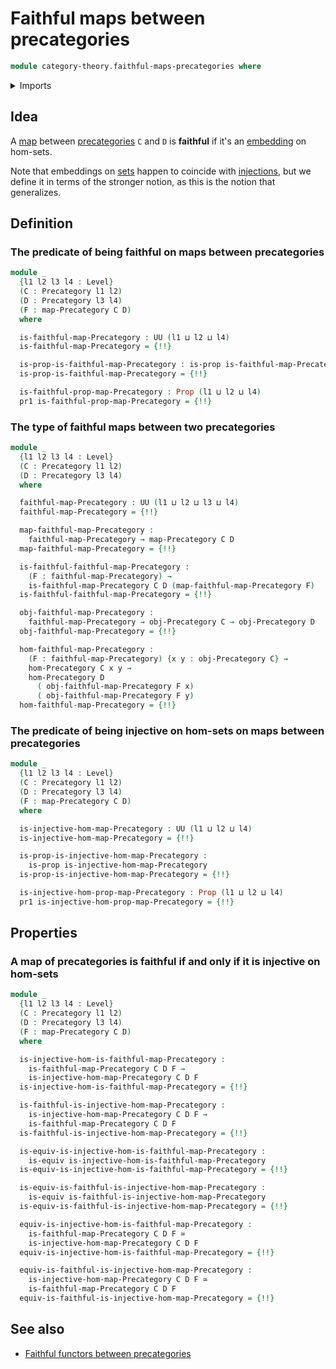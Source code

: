 # Faithful maps between precategories

```agda
module category-theory.faithful-maps-precategories where
```

<details><summary>Imports</summary>

```agda
open import category-theory.maps-precategories
open import category-theory.precategories

open import foundation.dependent-pair-types
open import foundation.embeddings
open import foundation.equivalences
open import foundation.function-types
open import foundation.injective-maps
open import foundation.iterated-dependent-product-types
open import foundation.propositions
open import foundation.universe-levels
```

</details>

## Idea

A [map](category-theory.maps-precategories.md) between
[precategories](category-theory.precategories.md) `C` and `D` is **faithful** if
it's an [embedding](foundation-core.embeddings.md) on hom-sets.

Note that embeddings on [sets](foundation-core.sets.md) happen to coincide with
[injections](foundation.injective-maps.md), but we define it in terms of the
stronger notion, as this is the notion that generalizes.

## Definition

### The predicate of being faithful on maps between precategories

```agda
module _
  {l1 l2 l3 l4 : Level}
  (C : Precategory l1 l2)
  (D : Precategory l3 l4)
  (F : map-Precategory C D)
  where

  is-faithful-map-Precategory : UU (l1 ⊔ l2 ⊔ l4)
  is-faithful-map-Precategory = {!!}

  is-prop-is-faithful-map-Precategory : is-prop is-faithful-map-Precategory
  is-prop-is-faithful-map-Precategory = {!!}

  is-faithful-prop-map-Precategory : Prop (l1 ⊔ l2 ⊔ l4)
  pr1 is-faithful-prop-map-Precategory = {!!}
```

### The type of faithful maps between two precategories

```agda
module _
  {l1 l2 l3 l4 : Level}
  (C : Precategory l1 l2)
  (D : Precategory l3 l4)
  where

  faithful-map-Precategory : UU (l1 ⊔ l2 ⊔ l3 ⊔ l4)
  faithful-map-Precategory = {!!}

  map-faithful-map-Precategory :
    faithful-map-Precategory → map-Precategory C D
  map-faithful-map-Precategory = {!!}

  is-faithful-faithful-map-Precategory :
    (F : faithful-map-Precategory) →
    is-faithful-map-Precategory C D (map-faithful-map-Precategory F)
  is-faithful-faithful-map-Precategory = {!!}

  obj-faithful-map-Precategory :
    faithful-map-Precategory → obj-Precategory C → obj-Precategory D
  obj-faithful-map-Precategory = {!!}

  hom-faithful-map-Precategory :
    (F : faithful-map-Precategory) {x y : obj-Precategory C} →
    hom-Precategory C x y →
    hom-Precategory D
      ( obj-faithful-map-Precategory F x)
      ( obj-faithful-map-Precategory F y)
  hom-faithful-map-Precategory = {!!}
```

### The predicate of being injective on hom-sets on maps between precategories

```agda
module _
  {l1 l2 l3 l4 : Level}
  (C : Precategory l1 l2)
  (D : Precategory l3 l4)
  (F : map-Precategory C D)
  where

  is-injective-hom-map-Precategory : UU (l1 ⊔ l2 ⊔ l4)
  is-injective-hom-map-Precategory = {!!}

  is-prop-is-injective-hom-map-Precategory :
    is-prop is-injective-hom-map-Precategory
  is-prop-is-injective-hom-map-Precategory = {!!}

  is-injective-hom-prop-map-Precategory : Prop (l1 ⊔ l2 ⊔ l4)
  pr1 is-injective-hom-prop-map-Precategory = {!!}
```

## Properties

### A map of precategories is faithful if and only if it is injective on hom-sets

```agda
module _
  {l1 l2 l3 l4 : Level}
  (C : Precategory l1 l2)
  (D : Precategory l3 l4)
  (F : map-Precategory C D)
  where

  is-injective-hom-is-faithful-map-Precategory :
    is-faithful-map-Precategory C D F →
    is-injective-hom-map-Precategory C D F
  is-injective-hom-is-faithful-map-Precategory = {!!}

  is-faithful-is-injective-hom-map-Precategory :
    is-injective-hom-map-Precategory C D F →
    is-faithful-map-Precategory C D F
  is-faithful-is-injective-hom-map-Precategory = {!!}

  is-equiv-is-injective-hom-is-faithful-map-Precategory :
    is-equiv is-injective-hom-is-faithful-map-Precategory
  is-equiv-is-injective-hom-is-faithful-map-Precategory = {!!}

  is-equiv-is-faithful-is-injective-hom-map-Precategory :
    is-equiv is-faithful-is-injective-hom-map-Precategory
  is-equiv-is-faithful-is-injective-hom-map-Precategory = {!!}

  equiv-is-injective-hom-is-faithful-map-Precategory :
    is-faithful-map-Precategory C D F ≃
    is-injective-hom-map-Precategory C D F
  equiv-is-injective-hom-is-faithful-map-Precategory = {!!}

  equiv-is-faithful-is-injective-hom-map-Precategory :
    is-injective-hom-map-Precategory C D F ≃
    is-faithful-map-Precategory C D F
  equiv-is-faithful-is-injective-hom-map-Precategory = {!!}
```

## See also

- [Faithful functors between precategories](category-theory.faithful-functors-precategories.md)
